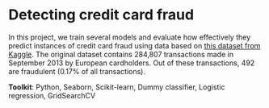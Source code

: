 
# Detecting credit card fraud


In this project, we train several models and evaluate how effectively they predict instances of credit card fraud using data based on [this dataset from Kaggle](https://www.kaggle.com/mlg-ulb/creditcardfraud). The original dataset contains 284,807 transactions made in September 2013 by European cardholders. Out of these transactions, 492 are fraudulent (0.17% of all transactions).


**Toolkit**: Python, Seaborn, Scikit-learn, Dummy classifier, Logistic regression, GridSearchCV
